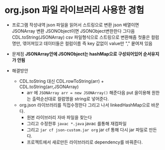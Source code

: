 # org.json 파일 라이브러리 사용한 경험
* 프로그램 작성내역
  json 파일을 읽어서 스트링으로 변환
  json 배열이면 JSONArray 변환 JSONObject이면 JSONObject변한한다
  그다음 CDL.toString(JSONArray) csv 파일형식으로 스트링으로 변환해줌
  첫줄은 컬럼명만, 엮어져있고 데이터들은 컬럼이름 즉 key 값없이 value만 "," 뭍여져 있음

* 문제점 **JSONArray안에 JSONObject는 hashMap으로 구성되어있어 순서유지가 안됨**
* 해결방안
  * CDL.toString 대신 CDL.rowToString(arr) + CDL.toString(arr,JSONArray)
    * arr 에 `JSONArray arr = new JSONArray()` 해준다음 put 을이용해 원한는 출력순선대로 컬럼명을 string로 넣어준다.
  * org.json 라이브러리를 직접수정한다 그리고 나서 linkedHashMap으로 바꾼다.
    * 원본 라이브러리 자바 파일을 찾는다
    * 그리고 수정한후 `javac *.java` javac 를통해 재컴파일
    * 그리고 `jar cf json-custom.jar org`  jar cf 통해 다시 jar 파일로 만든다.
    * 프로젝트에서 새로만든 라이브러리로 dependency를 바꿔준다.
